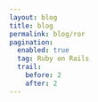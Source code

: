 ```yaml
---
layout: blog
title: blog
permalink: blog/ror
pagination:
  enabled: true
  tag: Ruby on Rails
  trail:
    before: 2
    after: 2
---
```

